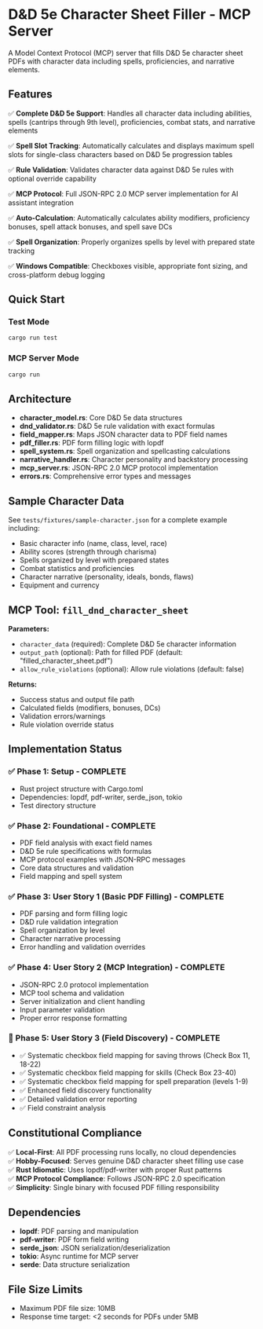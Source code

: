 # D&D 5e Character Sheet Filler - MCP Server

A Model Context Protocol (MCP) server that fills D&D 5e character sheet PDFs with character data including spells, proficiencies, and narrative elements.

## Features

✅ **Complete D&D 5e Support**: Handles all character data including abilities, spells (cantrips through 9th level), proficiencies, combat stats, and narrative elements

✅ **Spell Slot Tracking**: Automatically calculates and displays maximum spell slots for single-class characters based on D&D 5e progression tables

✅ **Rule Validation**: Validates character data against D&D 5e rules with optional override capability

✅ **MCP Protocol**: Full JSON-RPC 2.0 MCP server implementation for AI assistant integration

✅ **Auto-Calculation**: Automatically calculates ability modifiers, proficiency bonuses, spell attack bonuses, and spell save DCs

✅ **Spell Organization**: Properly organizes spells by level with prepared state tracking

✅ **Windows Compatible**: Checkboxes visible, appropriate font sizing, and cross-platform debug logging

## Quick Start

### Test Mode
```bash
cargo run test
```

### MCP Server Mode
```bash
cargo run
```

## Architecture

- **character_model.rs**: Core D&D 5e data structures
- **dnd_validator.rs**: D&D 5e rule validation with exact formulas
- **field_mapper.rs**: Maps JSON character data to PDF field names
- **pdf_filler.rs**: PDF form filling logic with lopdf
- **spell_system.rs**: Spell organization and spellcasting calculations
- **narrative_handler.rs**: Character personality and backstory processing
- **mcp_server.rs**: JSON-RPC 2.0 MCP protocol implementation
- **errors.rs**: Comprehensive error types and messages

## Sample Character Data

See `tests/fixtures/sample-character.json` for a complete example including:
- Basic character info (name, class, level, race)
- Ability scores (strength through charisma)
- Spells organized by level with prepared states
- Combat statistics and proficiencies
- Character narrative (personality, ideals, bonds, flaws)
- Equipment and currency

## MCP Tool: `fill_dnd_character_sheet`

**Parameters:**
- `character_data` (required): Complete D&D 5e character information
- `output_path` (optional): Path for filled PDF (default: "filled_character_sheet.pdf")
- `allow_rule_violations` (optional): Allow rule violations (default: false)

**Returns:**
- Success status and output file path
- Calculated fields (modifiers, bonuses, DCs)
- Validation errors/warnings
- Rule violation override status

## Implementation Status

### ✅ Phase 1: Setup - COMPLETE
- Rust project structure with Cargo.toml
- Dependencies: lopdf, pdf-writer, serde_json, tokio
- Test directory structure

### ✅ Phase 2: Foundational - COMPLETE  
- PDF field analysis with exact field names
- D&D 5e rule specifications with formulas
- MCP protocol examples with JSON-RPC messages
- Core data structures and validation
- Field mapping and spell system

### ✅ Phase 3: User Story 1 (Basic PDF Filling) - COMPLETE
- PDF parsing and form filling logic
- D&D rule validation integration
- Spell organization by level
- Character narrative processing
- Error handling and validation overrides

### ✅ Phase 4: User Story 2 (MCP Integration) - COMPLETE
- JSON-RPC 2.0 protocol implementation
- MCP tool schema and validation
- Server initialization and client handling
- Input parameter validation
- Proper error response formatting

### 🚧 Phase 5: User Story 3 (Field Discovery) - COMPLETE
- ✅ Systematic checkbox field mapping for saving throws (Check Box 11, 18-22)
- ✅ Systematic checkbox field mapping for skills (Check Box 23-40) 
- ✅ Systematic checkbox field mapping for spell preparation (levels 1-9)
- ✅ Enhanced field discovery functionality
- ✅ Detailed validation error reporting
- ✅ Field constraint analysis

## Constitutional Compliance

✅ **Local-First**: All PDF processing runs locally, no cloud dependencies  
✅ **Hobby-Focused**: Serves genuine D&D character sheet filling use case  
✅ **Rust Idiomatic**: Uses lopdf/pdf-writer with proper Rust patterns  
✅ **MCP Protocol Compliance**: Follows JSON-RPC 2.0 specification  
✅ **Simplicity**: Single binary with focused PDF filling responsibility

## Dependencies

- **lopdf**: PDF parsing and manipulation
- **pdf-writer**: PDF form field writing  
- **serde_json**: JSON serialization/deserialization
- **tokio**: Async runtime for MCP server
- **serde**: Data structure serialization

## File Size Limits

- Maximum PDF file size: 10MB
- Response time target: <2 seconds for PDFs under 5MB

